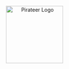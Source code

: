 <p align="center">
  <img alt="Pirateer Logo" width="156" height="157" src="https://user-images.githubusercontent.com/18738486/54314474-26440d00-45b2-11e9-850b-37d86ff00820.png">
</p>